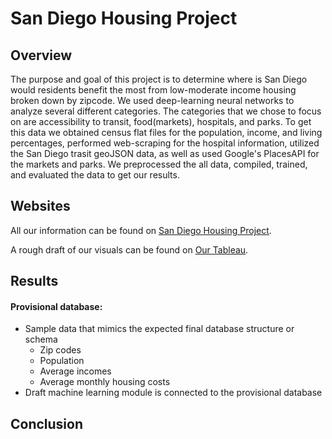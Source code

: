 # San Diego Housing Project

## Overview
The purpose and goal of this project is to determine where is San Diego would residents benefit the most from low-moderate income housing broken down by zipcode. We used deep-learning neural networks to analyze several different categories. The categories that we chose to focus on are accessibility to transit, food(markets), hospitals, and parks. To get this data we obtained census flat files for the population, income, and living percentages, performed web-scraping for the hospital information, utilized the San Diego trasit geoJSON data, as well as used Google's PlacesAPI for the markets and parks. We preprocessed the all data, compiled, trained, and evaluated the data to get our results.

## Websites

All our information can be found on [San Diego Housing Project](https://tsmtruong.github.io/final-project/index.html).


A rough draft of our visuals can be found on [Our Tableau](https://public.tableau.com/app/profile/rashaan3749/viz/Affordablehousingrough/Sheet8?publish=yes).

## Results

#### Provisional database:
- Sample data that mimics the expected final database structure or schema
   * Zip codes
   * Population 
   * Average incomes
   * Average monthly housing costs
- Draft machine learning module is connected to the provisional database 

## Conclusion




